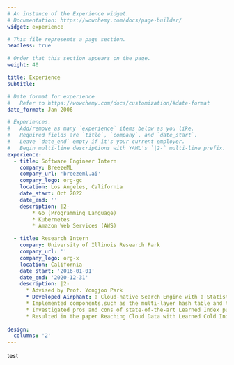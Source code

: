 ```yaml
---
# An instance of the Experience widget.
# Documentation: https://wowchemy.com/docs/page-builder/
widget: experience

# This file represents a page section.
headless: true

# Order that this section appears on the page.
weight: 40

title: Experience
subtitle:

# Date format for experience
#   Refer to https://wowchemy.com/docs/customization/#date-format
date_format: Jan 2006

# Experiences.
#   Add/remove as many `experience` items below as you like.
#   Required fields are `title`, `company`, and `date_start`.
#   Leave `date_end` empty if it's your current employer.
#   Begin multi-line descriptions with YAML's `|2-` multi-line prefix.
experience:
  - title: Software Engineer Intern
    company: BreezeML
    company_url: 'breezeml.ai'
    company_logo: org-gc
    location: Los Angeles, California
    date_start: Oct 2022
    date_end: ''
    description: |2-
        * Go (Programming Language) 
        * Kubernetes 
        * Amazon Web Services (AWS)

  - title: Research Intern
    company: University of Illinois Research Park
    company_url: ''
    company_logo: org-x
    location: California
    date_start: '2016-01-01'
    date_end: '2020-12-31'
    description: |2-
      * Advised by Prof. Yongjoo Park
      * Developed Airphant: a Cloud-native Search Engine with a Statistical Indexing System, which maintains a randomized multi‐layer structure and analyzes over 70k lines of data
      * Implemented components,such as the multi‐layer hash table and the stop word mapper, in Java; unit‐tested tasks with JUnit; peer reviewed Pull Requests; containerized Airphant in Azure
      * Investigated pros and cons of state‐of‐the‐art Learned Index publications to identify possible research directions
      * Resulted in the paper Reaching Cloud Data with Learned Cold Index
      
design:
  columns: '2'
---
```

test